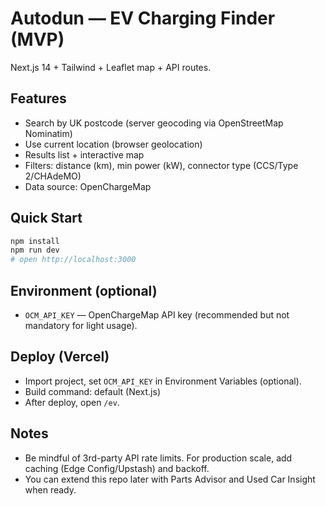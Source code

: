 # Autodun — EV Charging Finder (MVP)
Next.js 14 + Tailwind + Leaflet map + API routes.

## Features
- Search by UK postcode (server geocoding via OpenStreetMap Nominatim)
- Use current location (browser geolocation)
- Results list + interactive map
- Filters: distance (km), min power (kW), connector type (CCS/Type 2/CHAdeMO)
- Data source: OpenChargeMap

## Quick Start
```bash
npm install
npm run dev
# open http://localhost:3000
```

## Environment (optional)
- `OCM_API_KEY` — OpenChargeMap API key (recommended but not mandatory for light usage).

## Deploy (Vercel)
- Import project, set `OCM_API_KEY` in Environment Variables (optional).
- Build command: default (Next.js)
- After deploy, open `/ev`.

## Notes
- Be mindful of 3rd-party API rate limits. For production scale, add caching (Edge Config/Upstash) and backoff.
- You can extend this repo later with Parts Advisor and Used Car Insight when ready.
